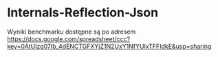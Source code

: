 Internals-Reflection-Json
=========================
Wyniki benchmarku dostępne są po adresem https://docs.google.com/spreadsheet/ccc?key=0AtUIzg07Ib_4dENCTGFXYjZ1N2UxY1NfYUIxTFFIdkE&usp=sharing

